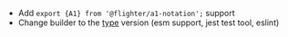 - Add `export {A1} from '@flighter/a1-notation';` support
- Change builder to the [type](https://github.com/FLighter7/type) version (esm support, jest test tool, eslint)
